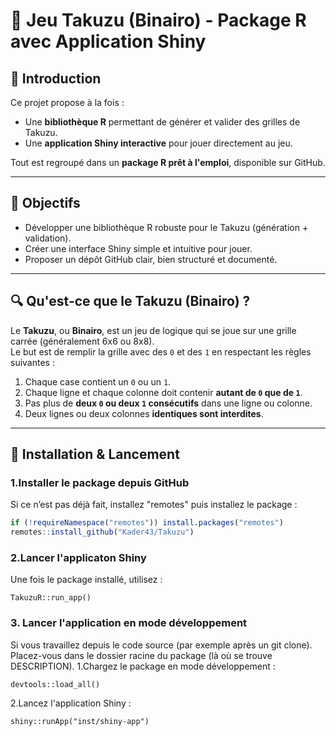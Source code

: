 # 🎯 Jeu Takuzu (Binairo) - Package R avec Application Shiny

## 🧠 Introduction

Ce projet propose à la fois :

- Une **bibliothèque R** permettant de générer et valider des grilles de Takuzu.
- Une **application Shiny interactive** pour jouer directement au jeu.

Tout est regroupé dans un **package R prêt à l'emploi**, disponible sur GitHub.

---

## 🎯 Objectifs

- Développer une bibliothèque R robuste pour le Takuzu (génération + validation).
- Créer une interface Shiny simple et intuitive pour jouer.
- Proposer un dépôt GitHub clair, bien structuré et documenté.

---

## 🔍 Qu'est-ce que le Takuzu (Binairo) ?

Le **Takuzu**, ou **Binairo**, est un jeu de logique qui se joue sur une grille carrée (généralement 6x6 ou 8x8).  
Le but est de remplir la grille avec des `0` et des `1` en respectant les règles suivantes :

1. Chaque case contient un `0` ou un `1`.
2. Chaque ligne et chaque colonne doit contenir **autant de `0` que de `1`**.
3. Pas plus de **deux `0` ou deux `1` consécutifs** dans une ligne ou colonne.
4. Deux lignes ou deux colonnes **identiques sont interdites**.

---

## 🚀 Installation & Lancement

### 1.Installer le package depuis GitHub

Si ce n’est pas déjà fait, installez "remotes" puis installez le package :
```r
if (!requireNamespace("remotes")) install.packages("remotes")
remotes::install_github("Kader43/Takuzu")
```

### 2.Lancer l'applicaton Shiny
Une fois le package installé, utilisez :
```{r}
TakuzuR::run_app()
```

### 3. Lancer l'application en mode développement
Si vous travaillez depuis le code source (par exemple après un git clone).
Placez-vous dans le dossier racine du package (là où se trouve DESCRIPTION).
1.Chargez le package en mode développement :
```{r}
devtools::load_all()
```

2.Lancez l'application Shiny :
```{r}
shiny::runApp("inst/shiny-app")
```


